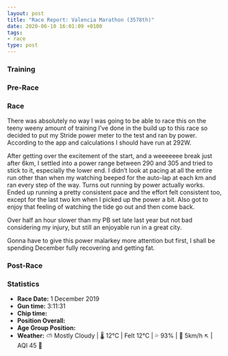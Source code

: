 ```yaml
---
layout: post
title: "Race Report: Valencia Marathon (3578th)"
date: 2020-06-10 16:01:09 +0100
tags:
- race
type: post
---
```


### Training

### Pre-Race

### Race


There was absolutely no way I was going to be able to race this on the teeny weeny amount of training I’ve done in the build up to this race so decided to put my Stride power meter to the test and ran by power. According to the app and calculations I should have run at 292W. 

After getting over the excitement of the start, and a weeeeeee break just after 6km, I settled into a power range between 290 and 305 and tried to stick to it, especially the lower end. I didn’t look at pacing at all the entire run other than when my watching beeped for the auto-lap at each km and ran every step of the way. Turns out running by power actually works. Ended up running a pretty consistent pace and the effort felt consistent too, except for the last two km when I picked up the power a bit. Also got to enjoy that feeling of watching the tide go out and then come back.

Over half an hour slower than my PB set late last year but not bad considering my injury, but still an enjoyable run in a great city. 

Gonna have to give this power malarkey more attention but first, I shall be spending December fully recovering and getting fat.



### Post-Race

### Statistics

- **Race Date:**  1 December 2019
- **Gun time:** 3:11:31
- **Chip time:**
- **Position Overall:**
- **Age Group Position:**
- **Weather:** ⛅ Mostly Cloudy \| 🌡 12°C \| Felt 12°C \| 💦 93% \| 💨 5km/h ↖  \| AQI 45 💚

<!-- SVG graphs here -->


